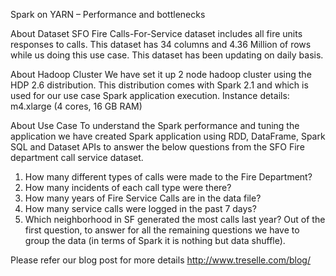 Spark on YARN – Performance and bottlenecks

About Dataset
SFO Fire Calls-For-Service dataset includes all fire units responses to calls. This dataset has 34 columns and 4.36 Million of rows while us doing this use case. This dataset has been updating on daily basis. 

About Hadoop Cluster
We have set it up 2 node hadoop cluster using the HDP 2.6 distribution. This distribution comes with Spark 2.1 and which is used for our use case Spark application execution.
Instance details: m4.xlarge (4 cores, 16 GB RAM)

About Use Case
To understand the Spark performance and tuning the application we have created Spark application using RDD, DataFrame, Spark SQL and Dataset APIs to answer the below questions from the SFO Fire department call service dataset.
1.	How many different types of calls were made to the Fire Department?
2.	How many incidents of each call type were there?
3.	How many years of Fire Service Calls are in the data file?
4.	How many service calls were logged in the past 7 days?
5.	Which neighborhood in SF generated the most calls last year?
Out of the first question, to answer for all the remaining questions we have to group the data (in terms of Spark it is nothing but data shuffle). 

Please refer our blog post for more details http://www.treselle.com/blog/
